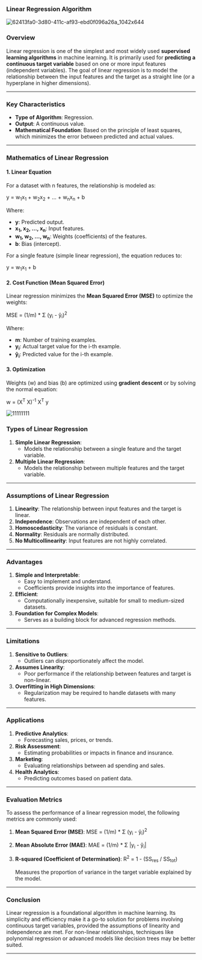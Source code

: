 ### **Linear Regression Algorithm**

![62413fa0-3d80-411c-af93-ebd0f096a26a_1042x644](https://github.com/user-attachments/assets/599699dc-dfb9-4495-944a-e1d41afd252e)

### **Overview**
Linear regression is one of the simplest and most widely used **supervised learning algorithms** in machine learning. It is primarily used for **predicting a continuous target variable** based on one or more input features (independent variables). The goal of linear regression is to model the relationship between the input features and the target as a straight line (or a hyperplane in higher dimensions).

---

### **Key Characteristics**
- **Type of Algorithm**: Regression.
- **Output**: A continuous value.
- **Mathematical Foundation**: Based on the principle of least squares, which minimizes the error between predicted and actual values.

---

### **Mathematics of Linear Regression**

#### **1. Linear Equation**
For a dataset with n features, the relationship is modeled as:

y = w<sub>1</sub>x<sub>1</sub> + w<sub>2</sub>x<sub>2</sub> + ... + w<sub>n</sub>x<sub>n</sub> + b

Where:
- **y**: Predicted output.
- **x<sub>1</sub>, x<sub>2</sub>, ..., x<sub>n</sub>**: Input features.
- **w<sub>1</sub>, w<sub>2</sub>, ..., w<sub>n</sub>**: Weights (coefficients) of the features.
- **b**: Bias (intercept).

For a single feature (simple linear regression), the equation reduces to:

y = w<sub>1</sub>x<sub>1</sub> + b

#### **2. Cost Function (Mean Squared Error)**
Linear regression minimizes the **Mean Squared Error (MSE)** to optimize the weights:

MSE = (1/m) * Σ (y<sub>i</sub> - ŷ<sub>i</sub>)<sup>2</sup>

Where:
- **m**: Number of training examples.
- **y<sub>i</sub>**: Actual target value for the i-th example.
- **ŷ<sub>i</sub>**: Predicted value for the i-th example.

#### **3. Optimization**
Weights (w) and bias (b) are optimized using **gradient descent** or by solving the normal equation:

w = (X<sup>T</sup> X)<sup>-1</sup> X<sup>T</sup> y

![11111111](https://github.com/user-attachments/assets/59d9929e-477e-4c9b-b9b7-4067763e055c)

### **Types of Linear Regression**
1. **Simple Linear Regression**:
   - Models the relationship between a single feature and the target variable.
2. **Multiple Linear Regression**:
   - Models the relationship between multiple features and the target variable.

---

### **Assumptions of Linear Regression**
1. **Linearity**: The relationship between input features and the target is linear.
2. **Independence**: Observations are independent of each other.
3. **Homoscedasticity**: The variance of residuals is constant.
4. **Normality**: Residuals are normally distributed.
5. **No Multicollinearity**: Input features are not highly correlated.

---

### **Advantages**
1. **Simple and Interpretable**:
   - Easy to implement and understand.
   - Coefficients provide insights into the importance of features.
2. **Efficient**:
   - Computationally inexpensive, suitable for small to medium-sized datasets.
3. **Foundation for Complex Models**:
   - Serves as a building block for advanced regression methods.

---

### **Limitations**
1. **Sensitive to Outliers**:
   - Outliers can disproportionately affect the model.
2. **Assumes Linearity**:
   - Poor performance if the relationship between features and target is non-linear.
3. **Overfitting in High Dimensions**:
   - Regularization may be required to handle datasets with many features.

---

### **Applications**
1. **Predictive Analytics**:
   - Forecasting sales, prices, or trends.
2. **Risk Assessment**:
   - Estimating probabilities or impacts in finance and insurance.
3. **Marketing**:
   - Evaluating relationships between ad spending and sales.
4. **Health Analytics**:
   - Predicting outcomes based on patient data.

---

### **Evaluation Metrics**
To assess the performance of a linear regression model, the following metrics are commonly used:

1. **Mean Squared Error (MSE)**:
   MSE = (1/m) * Σ (y<sub>i</sub> - ŷ<sub>i</sub>)<sup>2</sup>

2. **Mean Absolute Error (MAE)**:
   MAE = (1/m) * Σ |y<sub>i</sub> - ŷ<sub>i</sub>|

3. **R-squared (Coefficient of Determination)**:
   R<sup>2</sup> = 1 - (SS<sub>res</sub> / SS<sub>tot</sub>)

   Measures the proportion of variance in the target variable explained by the model.

---

### **Conclusion**
Linear regression is a foundational algorithm in machine learning. Its simplicity and efficiency make it a go-to solution for problems involving continuous target variables, provided the assumptions of linearity and independence are met. For non-linear relationships, techniques like polynomial regression or advanced models like decision trees may be better suited.

---



